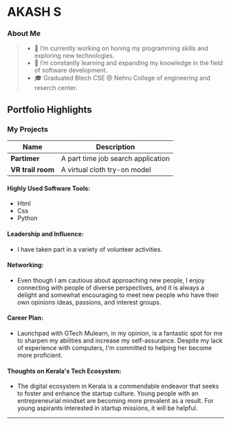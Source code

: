 # AKASH S

### About Me

> - 🔭 I’m currently working on honing my programming skills and exploring new technologies.
> - 🌱 I’m constantly learning and expanding my knowledge in the field of software development.
> - 🎓 Graduated Btech CSE @ Nehru College of engineering and reserch center.




## Portfolio Highlights

### My Projects

| Name                | Description                                                               
|---------------------|---------------------------------------------------------------------------|
| **Partimer**  | A part time job search application                                                   
| **VR trail room**  |  A virtual cloth try-on model                                          

#### Highly Used Software Tools:

- Html
- Css
- Python


#### Leadership and Influence:

- I have taken part in a variety of volunteer activities.

#### Networking:

- Even though I am cautious about approaching new people, I enjoy connecting with people of diverse perspectives, and it is always a delight and somewhat encouraging to meet new people who have their own opinions ideas, passions, and interest groups.

#### Career Plan:

- Launchpad with GTech Mulearn, in my opinion, is a fantastic spot for me to sharpen my abilities and increase my self-assurance. Despite my lack of experience with computers, I'm committed to helping her become more proficient.

#### Thoughts on Kerala's Tech Ecosystem:

- The digital ecosystem in Kerala is a commendable endeavor that seeks to foster and enhance the startup culture. Young people with an entrepreneurial mindset are becoming more prevalent as a result. For young aspirants interested in startup missions, it will be helpful.






---
